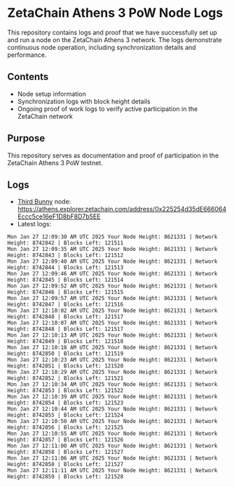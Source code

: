 # ZetaChain Athens 3 PoW Node Logs
This repository contains logs and proof that we have successfully set up and run a node on the ZetaChain Athens 3 network. The logs demonstrate continuous node operation, including synchronization details and performance.

## Contents
- Node setup information
- Synchronization logs with block height details
- Ongoing proof of work logs to verify active participation in the ZetaChain network

## Purpose
This repository serves as documentation and proof of participation in the ZetaChain Athens 3 PoW testnet.

## Logs

- [Third Bunny](https://thirdbunny.xyz/) node: https://athens.explorer.zetachain.com/address/0x225254d35dE666064Eccc5ce16eF1D8bF8D7b5EE
- Latest logs:
```
Mon Jan 27 12:09:30 AM UTC 2025 Your Node Height: 8621331 | Network Height: 8742842 | Blocks Left: 121511
Mon Jan 27 12:09:35 AM UTC 2025 Your Node Height: 8621331 | Network Height: 8742843 | Blocks Left: 121512
Mon Jan 27 12:09:40 AM UTC 2025 Your Node Height: 8621331 | Network Height: 8742844 | Blocks Left: 121513
Mon Jan 27 12:09:46 AM UTC 2025 Your Node Height: 8621331 | Network Height: 8742845 | Blocks Left: 121514
Mon Jan 27 12:09:52 AM UTC 2025 Your Node Height: 8621331 | Network Height: 8742846 | Blocks Left: 121515
Mon Jan 27 12:09:57 AM UTC 2025 Your Node Height: 8621331 | Network Height: 8742847 | Blocks Left: 121516
Mon Jan 27 12:10:02 AM UTC 2025 Your Node Height: 8621331 | Network Height: 8742848 | Blocks Left: 121517
Mon Jan 27 12:10:07 AM UTC 2025 Your Node Height: 8621331 | Network Height: 8742848 | Blocks Left: 121517
Mon Jan 27 12:10:13 AM UTC 2025 Your Node Height: 8621331 | Network Height: 8742849 | Blocks Left: 121518
Mon Jan 27 12:10:18 AM UTC 2025 Your Node Height: 8621331 | Network Height: 8742850 | Blocks Left: 121519
Mon Jan 27 12:10:23 AM UTC 2025 Your Node Height: 8621331 | Network Height: 8742851 | Blocks Left: 121520
Mon Jan 27 12:10:29 AM UTC 2025 Your Node Height: 8621331 | Network Height: 8742852 | Blocks Left: 121521
Mon Jan 27 12:10:34 AM UTC 2025 Your Node Height: 8621331 | Network Height: 8742853 | Blocks Left: 121522
Mon Jan 27 12:10:39 AM UTC 2025 Your Node Height: 8621331 | Network Height: 8742854 | Blocks Left: 121523
Mon Jan 27 12:10:44 AM UTC 2025 Your Node Height: 8621331 | Network Height: 8742855 | Blocks Left: 121524
Mon Jan 27 12:10:50 AM UTC 2025 Your Node Height: 8621331 | Network Height: 8742856 | Blocks Left: 121525
Mon Jan 27 12:10:55 AM UTC 2025 Your Node Height: 8621331 | Network Height: 8742857 | Blocks Left: 121526
Mon Jan 27 12:11:00 AM UTC 2025 Your Node Height: 8621331 | Network Height: 8742858 | Blocks Left: 121527
Mon Jan 27 12:11:06 AM UTC 2025 Your Node Height: 8621331 | Network Height: 8742858 | Blocks Left: 121527
Mon Jan 27 12:11:11 AM UTC 2025 Your Node Height: 8621331 | Network Height: 8742859 | Blocks Left: 121528
```
